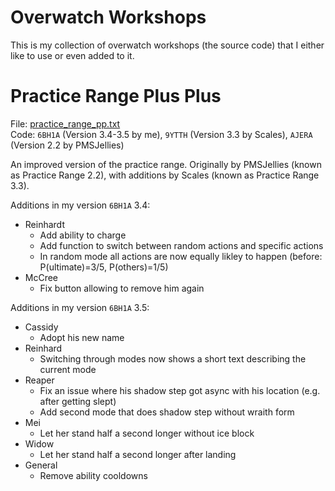 # Overwatch Workshops

This is my collection of overwatch workshops (the source code) that I either like to use or even added to it.

# Practice Range Plus Plus

File: [practice_range_pp.txt](src/main/ow/practice_range_pp.txt) \
Code: `6BH1A` (Version 3.4-3.5 by me), `9YTTH` (Version 3.3 by Scales), `AJERA` (Version 2.2 by PMSJellies)

An improved version of the practice range. Originally by PMSJellies (known as Practice Range 2.2), with additions by
Scales (known as Practice Range 3.3).

Additions in my version `6BH1A` 3.4:
* Reinhardt
  * Add ability to charge
  * Add function to switch between random actions and specific actions
  * In random mode all actions are now equally likley to happen (before: P(ultimate)=3/5, P(others)=1/5)
* McCree
  * Fix button allowing to remove him again

Additions in my version `6BH1A` 3.5:
* Cassidy
  * Adopt his new name
* Reinhard
  * Switching through modes now shows a short text describing the current mode
* Reaper
  * Fix an issue where his shadow step got async with his location (e.g. after getting slept)
  * Add second mode that does shadow step without wraith form
* Mei
  * Let her stand half a second longer without ice block
* Widow
  * Let her stand half a second longer after landing
* General
  * Remove ability cooldowns
